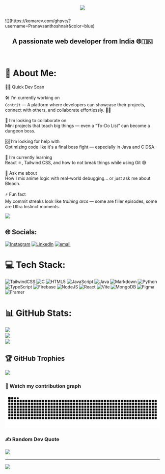 <h1 align="center">
    <img src="https://readme-typing-svg.herokuapp.com/?font=Righteous&size=35&center=true&vCenter=true&width=500&height=70&duration=4000&lines=Hi+There!+👋;+I'm+Pranav+S+Nair!;" />
</h1>
![](https://komarev.com/ghpvc/?username=Pranavsanthoshnair&color=blue)
<h2 align="center">A passionate web developer from India 🌐🇮🇳</h2>

<br/>

# 💫 About Me:
 🧑‍💻 Quick Dev Scan<br><br>🛠️ I’m currently working on  <br>`Contrit` — A platform where developers can showcase their projects, connect with others, and collaborate effortlessly. 🤝🌐<br><br>🤝 I’m looking to collaborate on  <br>Mini projects that teach big things — even a “To-Do List” can become a dungeon boss.<br><br>🆘 I’m looking for help with  <br>Optimizing code like it's a final boss fight — especially in Java and C DSA.<br><br>🌱 I’m currently learning  <br>React ⚛️, Tailwind CSS, and how to not break things while using Git 😅<br><br>💬 Ask me about  <br>How I mix anime logic with real-world debugging... or just ask me about Bleach.<br><br>⚡ Fun fact  <br>My commit streaks look like *training arcs* — some are filler episodes, some are Ultra Instinct moments.<br>

![](https://komarev.com/ghpvc/?username=Pranavsanthoshnair&color=blue)

## 🌐 Socials:
[![Instagram](https://img.shields.io/badge/Instagram-%23E4405F.svg?logo=Instagram&logoColor=white)](https://instagram.com/pranav_santhosh_nair) [![LinkedIn](https://img.shields.io/badge/LinkedIn-%230077B5.svg?logo=linkedin&logoColor=white)](https://linkedin.com/in/pranav-s-nair-97290b1ba) [![email](https://img.shields.io/badge/Email-D14836?logo=gmail&logoColor=white)](mailto:pranavsanthoshnair@gmail.com) 

# 💻 Tech Stack:
![TailwindCSS](https://img.shields.io/badge/tailwindcss-%2338B2AC.svg?style=for-the-badge&logo=tailwind-css&logoColor=white) ![C](https://img.shields.io/badge/c-%2300599C.svg?style=for-the-badge&logo=c&logoColor=white) ![HTML5](https://img.shields.io/badge/html5-%23E34F26.svg?style=for-the-badge&logo=html5&logoColor=white) ![JavaScript](https://img.shields.io/badge/javascript-%23323330.svg?style=for-the-badge&logo=javascript&logoColor=%23F7DF1E) ![Java](https://img.shields.io/badge/java-%23ED8B00.svg?style=for-the-badge&logo=openjdk&logoColor=white) ![Markdown](https://img.shields.io/badge/markdown-%23000000.svg?style=for-the-badge&logo=markdown&logoColor=white) ![Python](https://img.shields.io/badge/python-3670A0?style=for-the-badge&logo=python&logoColor=ffdd54) ![TypeScript](https://img.shields.io/badge/typescript-%23007ACC.svg?style=for-the-badge&logo=typescript&logoColor=white) ![Firebase](https://img.shields.io/badge/firebase-%23039BE5.svg?style=for-the-badge&logo=firebase) ![NodeJS](https://img.shields.io/badge/node.js-6DA55F?style=for-the-badge&logo=node.js&logoColor=white) ![React](https://img.shields.io/badge/react-%2320232a.svg?style=for-the-badge&logo=react&logoColor=%2361DAFB) ![Vite](https://img.shields.io/badge/vite-%23646CFF.svg?style=for-the-badge&logo=vite&logoColor=white) ![MongoDB](https://img.shields.io/badge/MongoDB-%234ea94b.svg?style=for-the-badge&logo=mongodb&logoColor=white) ![Figma](https://img.shields.io/badge/figma-%23F24E1E.svg?style=for-the-badge&logo=figma&logoColor=white) ![Framer](https://img.shields.io/badge/Framer-black?style=for-the-badge&logo=framer&logoColor=blue)
# 📊 GitHub Stats:
![](https://github-readme-stats.vercel.app/api?username=Pranavsanthoshnair&theme=dark&hide_border=false&include_all_commits=true&count_private=true)<br/>
![](https://nirzak-streak-stats.vercel.app/?user=Pranavsanthoshnair&theme=dark&hide_border=false)<br/>
![](https://github-readme-stats.vercel.app/api/top-langs/?username=Pranavsanthoshnair&theme=dark&hide_border=false&include_all_commits=true&count_private=true&layout=compact)

## 🏆 GitHub Trophies
![](https://github-profile-trophy.vercel.app/?username=Pranavsanthoshnair&theme=radical&no-frame=false&no-bg=true&margin-w=4)

### 🐍 Watch my contribution graph

<picture>
  <source media="(prefers-color-scheme: dark)" srcset="https://github.com/Pranavsanthoshnair/Pranavsanthoshnair/blob/output/github-contribution-grid-snake-dark.svg" />
  <source media="(prefers-color-scheme: light)" srcset="https://github.com/Pranavsanthoshnair/Pranavsanthoshnair/blob/output/github-contribution-grid-snake.svg" />
  <img alt="github contribution snake" src="https://github.com/Pranavsanthoshnair/Pranavsanthoshnair/blob/output/github-contribution-grid-snake.svg" />
</picture>


### ✍️ Random Dev Quote
![](https://quotes-github-readme.vercel.app/api?type=horizontal&theme=radical)

---
[![](https://visitcount.itsvg.in/api?id=Pranavsanthoshnair&icon=0&color=0)](https://visitcount.itsvg.in)

